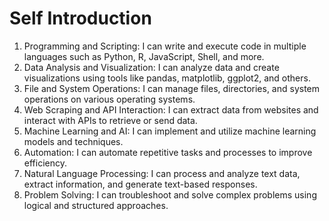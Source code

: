 # Self Introduction

   1. Programming and Scripting: I can write and execute code in multiple languages such as Python, R, JavaScript, Shell, and more.
   2. Data Analysis and Visualization: I can analyze data and create visualizations using tools like pandas, matplotlib, ggplot2, and others.
   3. File and System Operations: I can manage files, directories, and system operations on various operating systems.
   4. Web Scraping and API Interaction: I can extract data from websites and interact with APIs to retrieve or send data.
   5. Machine Learning and AI: I can implement and utilize machine learning models and techniques.
   6. Automation: I can automate repetitive tasks and processes to improve efficiency.
   7. Natural Language Processing: I can process and analyze text data, extract information, and generate text-based responses.
   8. Problem Solving: I can troubleshoot and solve complex problems using logical and structured approaches.
